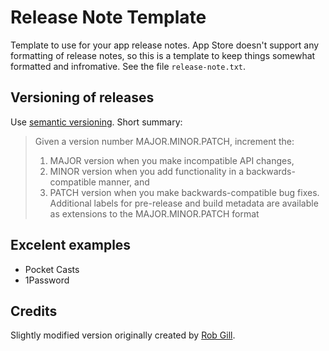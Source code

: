 # Release Note Template

Template to use for your app release notes. App Store doesn't support any formatting of release notes, so this is a template to keep things somewhat formatted and infromative. See the file `release-note.txt`.

## Versioning of releases

Use [semantic versioning](http://semver.org/). Short summary:

> Given a version number MAJOR.MINOR.PATCH, increment the:
>
> 1. MAJOR version when you make incompatible API changes,
> 2. MINOR version when you add functionality in a backwards-compatible manner, and
> 3. PATCH version when you make backwards-compatible bug fixes.
> Additional labels for pre-release and build metadata are available as extensions to the MAJOR.MINOR.PATCH format

## Excelent examples

- Pocket Casts
- 1Password

## Credits

Slightly modified version originally created by [Rob Gill](https://medium.com/@rob_gill_/design-better-release-notes-3e8c8c785231#.k5feqldab).
